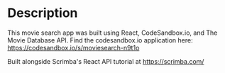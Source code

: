 # Description

This movie search app was built using React, CodeSandbox.io, and The Movie Database API. 
Find the codesandbox.io application here: https://codesandbox.io/s/moviesearch-n9t1o

Built alongside Scrimba's React API tutorial at https://scrimba.com/
